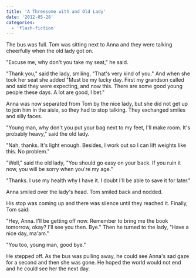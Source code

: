 ```yaml
---
title: 'A Threesome with and Old Lady'
date: '2012-05-28'
categories:
  - 'flash-fiction'
---
```


The bus was full. Tom was sitting next to Anna and they were talking cheerfully
when the old lady got on.

<!-- truncate -->

"Excuse me, why don't you take my seat," he said.

"Thank you," said the lady, smiling, "That's very kind of you." And when she
took her seat she added "Must be my lucky day. First my grandson called and said
they were expecting, and now this. There are some good young people these days.
A lot are good, I bet."

Anna was now separated from Tom by the nice lady, but she did not get up to join
him in the aisle, so they had to stop talking. They exchanged smiles and silly
faces.

"Young man, why don't you put your bag next to my feet, I'll make room. It's
probably heavy," said the old lady.

"Nah, thanks. It's light enough. Besides, I work out so I can lift weights like
this. No problem."

"Well," said the old lady, "You should go easy on your back. If you ruin it now,
you will be sorry when you're my age."

"Thanks. I use my health why I have it. I doubt I'll be able to save it for
later."

Anna smiled over the lady's head. Tom smiled back and nodded.

His stop was coming up and there was silence until they reached it. Finally, Tom
said:

"Hey, Anna. I'll be getting off now. Remember to bring me the book tomorrow,
okay? I'll see you then. Bye." Then he turned to the lady, "Have a nice day,
ma'am."

"You too, young man, good bye."

He stepped off. As the bus was pulling away, he could see Anna's sad gaze for a
second and then she was gone. He hoped the world would not end and he could see
her the next day.

